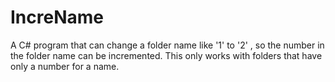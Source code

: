 # IncreName
A C# program that can change a folder name like '1' to '2' , so the number in the folder name can be incremented. This only works with folders that have only a number for a name. 
